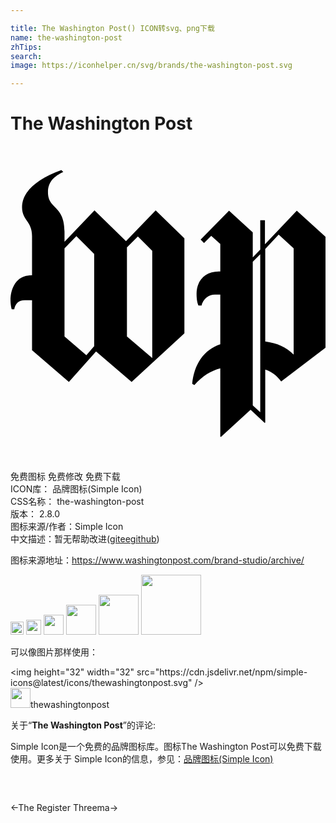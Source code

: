 ```yaml
---

title: The Washington Post() ICON转svg、png下载
name: the-washington-post
zhTips: 
search: 
image: https://iconhelper.cn/svg/brands/the-washington-post.svg

---
```


# The Washington Post  <small style="font-size: 60%;font-weight: 100"></small>

<div id="svg" class="svg-wrap">
<svg role="img" viewBox="0 0 24 24" xmlns="http://www.w3.org/2000/svg"><title>The Washington Post icon</title><path d="M24 15.366V6.922l-2.188-1.998-2.426 2.569V5.66h-.357v2.236l-.571.595V6.589L16.65 4.924l-2.164 2.212.261.261.547-.547.69.619v2.093h-.119c-1.046 0-1.689.714-1.689 1.689 0 .5.072.737.143.904h.238a1.033 1.033 0 011.023-.833h.404v3.782c-1.26.428-1.998 1.522-2.14 3.02l.166.096c.57-.69 1.308-1.118 1.974-1.284v5.209l.048.023 2.26-2.069 1.07 1 .047-.025v-4.043c.476.142.904.475 1.213.904zm-2.426.523c-.571-.57-1.26-.88-2.165-.999V7.85l1.023-1.095 1.142 1.047zm-2.545 4.4l-.571-.523V8.825l.57-.571zm-5.78-6.017V7.04L11.06 4.9 8.8 7.255 6.399 4.9 4.115 7.302v-.785c0-2.021-1.26-1.688-1.26-2.997 0-.832.523-1.237 1.165-1.546l-.143-.142C1.927 2.522.88 3.544.88 4.662c0 1 .761 1.047.761 2.212v2.973C.214 9.847 0 11.18 0 11.703c0 .309.048.594.095.737h.19c.072-.404.31-.69.81-.69h.546v3.806l2.807 2.426 2.07-2.33 2.71 2.33zm-2.45 1.879l-1.927-1.642V7.73l.833-.832 1.094 1.094zm-4.424-.904l-.595.69-1.665-1.428V7.802l.904-.928L6.375 8.23Z"/></svg>
</div>
<detail full-name='the-washington-post'></detail>

<div class="detail-page">
<p>
<span><span class="badge-success badge">免费图标</span> <span class="badge-success badge">免费修改</span>  <span class="badge-success badge">免费下载</span> </span>
<br/>
<span>
ICON库：
<span class="badge-secondary badge">品牌图标(Simple Icon)</span> 
</span>
<br/>
<span>
CSS名称：
<span class="badge-secondary badge">the-washington-post</span> 
</span>

<br/>
<span>
版本：
<span class="badge-secondary badge">2.8.0</span> 
</span>
<br/>
<span>图标来源/作者：<span class="badge-light badge">Simple Icon</span></span> 
<br/>
<span class="zh-detail">中文描述：暂无<span class="help-link"><span>帮助改进</span>(<a href="https://gitee.com/liuwave/icon-helper/edit/master/json/brands/the-washington-post.json" target="_blank" rel="noopener noreferrer">gitee</a><a href="https://github.com/liuwave/icon-helper/edit/master/json/brands/the-washington-post.json" target="_blank" rel="noopener noreferrer">github</a></span>)</span><br/>
</p>
</div><div class="description description alert alert-light"><p>图标来源地址：<a href="https://www.washingtonpost.com/brand-studio/archive/" target="_blank" rel="noopener noreferrer">https://www.washingtonpost.com/brand-studio/archive/</a></p></div>
<div class="alert alert-dark">
<img height="21" width="21" src="https://cdn.jsdelivr.net/npm/simple-icons@latest/icons/thewashingtonpost.svg" />
<img height="24" width="24" src="https://cdn.jsdelivr.net/npm/simple-icons@latest/icons/thewashingtonpost.svg" />
<img height="32" width="32" src="https://cdn.jsdelivr.net/npm/simple-icons@latest/icons/thewashingtonpost.svg" />
<img height="48" width="48" src="https://cdn.jsdelivr.net/npm/simple-icons@latest/icons/thewashingtonpost.svg" />
<img height="64" width="64" src="https://cdn.jsdelivr.net/npm/simple-icons@latest/icons/thewashingtonpost.svg" />
<img height="96" width="96" src="https://cdn.jsdelivr.net/npm/simple-icons@latest/icons/thewashingtonpost.svg" />

</div>
<div>
  <p>可以像图片那样使用：    
  </p>
  <div class="alert alert-primary" style="font-size: 14px">
    &lt;img height="32" width="32" src="https://cdn.jsdelivr.net/npm/simple-icons@latest/icons/thewashingtonpost.svg" /&gt;
    <copy-btn content='<img height="32" width="32" src="https://cdn.jsdelivr.net/npm/simple-icons@latest/icons/thewashingtonpost.svg" />'></copy-btn>
  </div>
  <div class="alert alert-secondary">
    <img height="32" width="32" src="https://cdn.jsdelivr.net/npm/simple-icons@latest/icons/thewashingtonpost.svg" />thewashingtonpost
    <copy-btn content="thewashingtonpost" btn-title="复制图标名称"></copy-btn>
  </div>
</div>
<div class="icon-detail__container">
<p>关于“<b>The Washington Post</b>”的评论:</p>
</div>
<Vssue title="关于“The Washington Post”的评论" />
<div><p>Simple Icon是一个免费的品牌图标库。图标The Washington Post可以免费下载使用。更多关于  Simple Icon的信息，参见：<a target="_blank" href="https://iconhelper.cn/brands.html">品牌图标(Simple Icon)</a>
</p></div>


<div style="padding:2rem 0 " class="page-nav"><p class="inner"><span class="prev">←<router-link to="/icon/the-register.html">The Register</router-link></span> <span class="next"><router-link to="/icon/threema.html">Threema</router-link>→</span></p></div>
